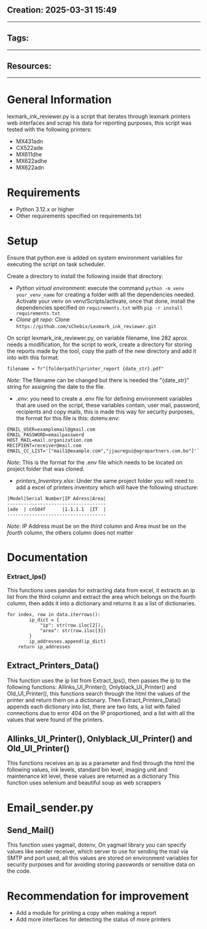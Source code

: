 ## Creation: 2025-03-31 15:49
***
## Tags: 
***
## Resources:
***
# General Information
lexmark_ink_reviewer.py is a script that iterates through lexmark printers web interfaces and scrap his data for reporting purposes, this script was tested with the following printers:
- MX431adn
- CX522ade
- MX611dhe
- MX622adhe
- MX622adn
# Requirements
- Python 3.12.x or higher
- Other requirements specified on requirements.txt
# Setup
Ensure that python.exe is added on system environment variables for executing the script on task scheduler.

Create a directory to install the following inside that directory:
- *Python virtual environment*: execute the command `python -m venv your_venv_name` for creating a folder with all the dependencies needed.
  Activate your venv on venv/Scripts/activate, once that done, install the dependencies specified on `requirements.txt` with `pip -r install requirements.txt`
- *Clone git repo*: Clone `https://github.com/xChebix/Lexmark_ink_reviewer.git`

On script lexmark_ink_reviewer.py, on variable filename, line 282 aprox. needs a modification, for the script to work, create a directory for storing the reports made by the tool, copy the path of the new directory and add it into with this format:
```
filename = fr"[folderpath]\printer_report {date_str}.pdf"
```

*Note:* The filename can be changed but there is needed the "{date_str}" string for assigning the date to the file.

- *.env*: you need to create a .env file for defining environment variables that are used on the script, these variables contain, user mail, password, recipients and copy mails, this is made this way for security purposes, the format for this file is this:
dotenv.env:
```
EMAIL_USER=examplemail@gmail.com
EMAIL_PASSWORD=emailpassword
HOST_MAIL=mail.organization.com
RECIPIENT=receiver@mail.com
EMAIL_CC_LIST='["mail1@example.com","jjauregui@agropartners.com.bo"]'`
```

*Note*: This is the format for the .env file which needs to be located on project folder that was cloned.

- *printers_Inventory.xlsx*: Under the same project folder you will need to add a excel of printers inventory which will have the following structure:
```
|Model|Serial Number|IP Adress|Area|
------------------------------------
|ade  | cn504f      |1.1.1.1  |IT  |
------------------------------------
```
*Note*: IP Address must be on the *third* column and Area must be on the *fourth* column, the others column does not matter
# Documentation
### Extract_Ips()
This functions uses pandas for extracting data from excel, it extracts an ip list from the third column and extract the area which belongs on the fourth column, then adds it into a dictionary and returns it as a list of dictionaries.
```
for index, row in data.iterrows():
        ip_dict = {
            "ip": str(row.iloc[2]),
            "area": str(row.iloc[3])
        }
        ip_addresses.append(ip_dict)
    return ip_addresses
```

## Extract_Printers_Data()
This function uses the ip list from Extract_Ips(), then passes the ip to the following functions: Allinks_UI_Printer(), Onlyblack_UI_Printer() and Old_UI_Printer(), this functions search through the html the values of the printer and return them on a dictionary.
Then Extract_Printers_Data() appends each dictionary into list, there are two lists, a list with failed connections due to error 404 on the IP proportioned, and a list with all the values that were found of the printers.

## Allinks_UI_Printer(), Onlyblack_UI_Printer() and Old_UI_Printer()
This functions receives an ip as a parameter and find through the html the following values, ink levels, standard bin level, imaging unit and maintenance kit level, these values are returned as a dictionary
This function uses selenium and beautiful soup as web scrappers

# Email_sender.py
## Send_Mail()
This function uses yagmail, dotenv,
On yagmail library you can specify values like sender receiver, which server to use for sending the mail via SMTP and port used, all this values are stored on environment variables for security purposes and for avoiding storing passwords or sensitive data on the code.
# Recommendation for improvement
- Add a module for printing a copy when making a report
- Add more interfaces for detecting the status of more printers
